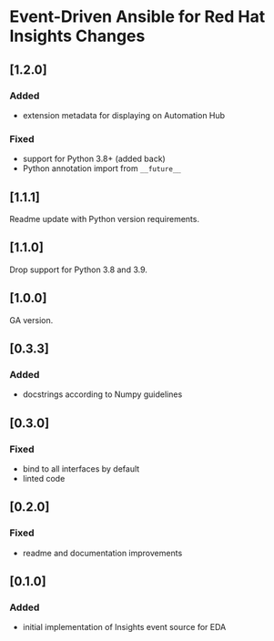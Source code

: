 # Event-Driven Ansible for Red Hat Insights Changes

## [1.2.0]

### Added
 - extension metadata for displaying on Automation Hub

### Fixed
 - support for Python 3.8+ (added back)
 - Python annotation import from `__future__`

## [1.1.1]

Readme update with Python version requirements.

## [1.1.0]

Drop support for Python 3.8 and 3.9.

## [1.0.0]

GA version.

## [0.3.3]
### Added
 - docstrings according to Numpy guidelines

## [0.3.0]
### Fixed
 - bind to all interfaces by default
 - linted code

## [0.2.0]
### Fixed
 - readme and documentation improvements

## [0.1.0]
### Added
 - initial implementation of Insights event source for EDA
